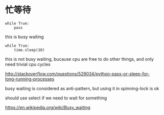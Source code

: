 # 忙等待

<!--
ID: db46c938-e62c-46a4-970d-3c493a5d5917
Status: draft
Date: 2017-07-27T23:34:00
Modified: 2020-05-16T11:46:49
wp_id: 684
-->

```
while True:
    pass 
```

this is busy waiting

```
while True:
    time.sleep(10)
```

this is not busy waiting, bucause cpu are free to do other things, and only need trivial cpu cycles

http://stackoverflow.com/questions/529034/python-pass-or-sleep-for-long-running-processes

busy waiting is considered as anti-pattern, but using it in spinning-lock is ok

should use select if we need to wait for something

https://en.wikipedia.org/wiki/Busy_waiting